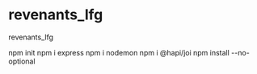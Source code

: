 # revenants_lfg
revenants_lfg

npm init
npm i express
npm i nodemon
npm i @hapi/joi
npm install --no-optional
